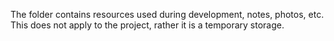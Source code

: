 The folder contains resources used during development, notes, photos, etc. This does not apply to the project, rather it is a temporary storage.

